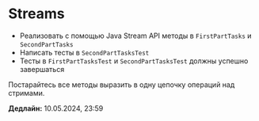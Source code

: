 # Streams

- Реализовать с помощью Java Stream API методы в `FirstPartTasks` и `SecondPartTasks`
- Написать тесты в `SecondPartTasksTest`
- Тесты в `FirstPartTasksTest` и `SecondPartTasksTest` должны успешно завершаться

Постарайтесь все методы выразить в одну цепочку операций над стримами.

**Дедлайн:** 10.05.2024, 23:59
